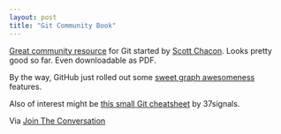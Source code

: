 ```yaml
---
layout: post
title: "Git Community Book"
---
```

[Great community resource](http://book.git-scm.com/) for Git started by [Scott Chacon](http://jointheconversation.org). Looks pretty good so far. Even downloadable as PDF.

By the way, GitHub just rolled out some [sweet graph awesomeness](http://github.com/blog/159-one-more-thing) features.

Also of interest might be [this small Git cheatsheet](https://37s.backpackit.com/pub/1465067) by 37signals.

Via [Join The Conversation](http://jointheconversation.org/2008/09/05/git-community-book/)